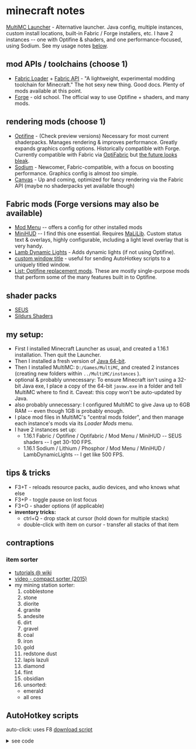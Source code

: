 # minecraft notes

[MultiMC Launcher](https://multimc.org/) - Alternative launcher.  Java config, multiple instances, custom install locations, built-in Fabric / Forge installers, etc.  I have 2 instances -- one with Optifine & shaders, and one performance-focused, using Sodium.  See my usage notes [below](minecraft.md#my-setup).

## mod APIs / toolchains (choose 1)
- [Fabric Loader](https://fabricmc.net/) + 
  [Fabric API](https://www.curseforge.com/minecraft/mc-mods/fabric-api) - "A lightweight, experimental modding toolchain for Minecraft." The hot sexy new thing. Good docs. Plenty of mods available at this point.
- [Forge](https://forums.minecraftforge.net/) - old school. The official way to use Optifine + shaders, and many mods.
## rendering mods (choose 1)
- [Optifine](https://optifine.net) - (Check preview versions) Necessary for most current shaderpacks. Manages rendering & improves performance.  Greatly expands graphics config options. Historically compatible with Forge. Currently compatible with Fabric via [OptiFabric](https://www.curseforge.com/minecraft/mc-mods/optifabric) but [the future looks bleak](https://gist.github.com/LambdAurora/1f6a4a99af374ce500f250c6b42e8754).
- [Sodium]() - Newcomer, Fabric-compatible, with a focus on boosting performance.  Graphics config is almost _too_ simple.
- [Canvas]() - Up and coming, optimized for fancy rendering via the Fabric API (maybe no shaderpacks yet available though)

## Fabric mods (Forge versions may also be available)
- [Mod Menu](https://www.curseforge.com/minecraft/mc-mods/modmenu) -- offers a config for other installed mods
- [MiniHUD](https://www.curseforge.com/minecraft/mc-mods/minihud) -- I find this one essential.  Requires [MaLiLib](https://www.curseforge.com/minecraft/mc-mods/malilib).  Custom status text & overlays, highly configurable, including a light level overlay that is very handy. 
- [Lamb Dynamic Lights](https://www.curseforge.com/minecraft/mc-mods/lambdynamiclights) - Adds dynamic lights (if not using Optifine).
- [custom window title](https://www.curseforge.com/minecraft/mc-mods/custom-window-title) - useful for sending AutoHotkey scripts to a uniquely titled window.
- [List: Optifine replacement mods](https://gist.github.com/LambdAurora/1f6a4a99af374ce500f250c6b42e8754).  These are mostly single-purpose mods that perform some of the many features built in to Optifine.
## shader packs
- [SEUS](https://www.sonicether.com/seus/)
- [Sildurs Shaders](https://sildurs-shaders.github.io)

## my setup:
  - First I installed Minecraft Launcher as usual, and created a 1.16.1 installation.  Then quit the Launcher. 
  - Then I installed a fresh version of [Java 64-bit](https://www.java.com/en/download/manual.jsp). 
  - Then I installed MultiMC: `D:/Games/MultiMC`, and created 2 instances (creating new folders within `../MultiMC/instances` ).  
  - optional & probably unnecessary: To ensure Minecraft isn't using a 32-bit Java exe, I place a copy of the 64-bit `javaw.exe` in a folder and tell MultiMC where to find it. Caveat: this copy won't be auto-updated by Java.
  - also probably unnecessary: I configured MultiMC to give Java up to 6GB RAM -- even though 1GB is probably enough.
  - I place mod files in MultiMC's "central mods folder", and then manage each instance's mods via its _Loader Mods_ menu.    
  - I have 2 instances set up:
    - 1.16.1 Fabric / Optifine / Optifabric / Mod Menu / MiniHUD -- SEUS shaders -- I get 30-100 FPS.
    - 1.16.1 Sodium / Lithium / Phosphor / Mod Menu / MiniHUD / LambDynamicLights -- I get like 500 FPS.
    
 ## tips & tricks
  - F3+T - reloads resource packs, audio devices, and who knows what else
  - F3+P - toggle pause on lost focus
  - F3+O - shader options (if applicable)
  - __inventory tricks:__
    - ctrl+Q - drop stack at cursor (hold down for multiple stacks)
    - double-click with item on cursor - transfer all stacks of that item
    
## contraptions

### item sorter
- [tutorials @ wiki](https://minecraft.gamepedia.com/Tutorials/Hopper)
- [video - compact sorter (2015)](https://www.youtube.com/watch?v=bx4VULALtqE)
- my mining station sorter:
  1. cobblestone
  2. stone
  3. diorite
  4. granite
  5. andesite
  6. dirt
  7. gravel
  8. coal
  9. iron
  10. gold
  11. redstone dust
  12. lapis lazuli
  13. diamond
  14. flint
  15. obsidian
  16. unsorted:
    - emerald
    - all ores

## AutoHotkey scripts

auto-click: uses F8
[download script](assets/MC_clicker_2_1.16.ahk)
<details>
<summary>see code</summary>
<pre><code>
#NoEnv  ; Recommended for performance and compatibility with future AutoHotkey releases.
; #Warn  ; Enable warnings to assist with detecting common errors.
SendMode Input  ; Recommended for new scripts due to its superior speed and reliability.
SetWorkingDir %A_ScriptDir%  ; Ensures a consistent starting directory.

#MaxThreadsPerHotkey 3

;;; CONFIGURATION:
      click_delay := 140000       ; milliseconds
      splash_pos_x := 400       ; top left would be x = 0, y = 0
      splash_pos_y := 0       
      start_text := "script started"
      stop_text := "script stopped"
      win_title := "Minecraft"  ; title of your window -- enough characters to distinguish it; e.g. "Minecra"

F8::
    toggle:=!toggle
      if toggle
      {
        SplashTextOn, 100, 50, AHK, % start_text    		; Width, Height, Title, Text
        WinMove, AHK, , % splash_pos_x, % splash_pos_y     	; Move the splash window, Title, , x, y
      }
      else
      {
        SplashTextOn, 100, 50, AHK, % stop_text
        WinMove, AHK, , % splash_pos_x, % splash_pos_y
        Sleep, 3000
        SplashTextOff
      }
      while toggle
      {
          ControlClick,, % win_title,,,,NA
          Sleep, 2000
          SplashTextOff
          ControlClick,, % win_title,,,,NA
          Sleep, 2000
          ControlClick,, % win_title,,,,NA
          Sleep, % click_delay
      }
  Return

  </code></pre>
</details>